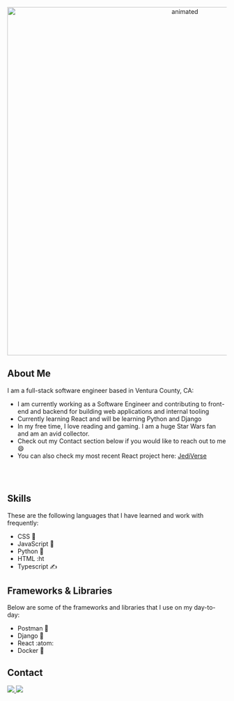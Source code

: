 <p align="center" >
<img  width=800 src="krystallopez.gif" alt="animated"/>
</p>

## About Me 

I am a full-stack software engineer based in Ventura County, CA: 

- I am currently working as a Software Engineer and contributing to front-end and backend for building web applications and internal tooling 
- Currently learning React and will be learning Python and Django
- In my free time, I love reading and gaming. I am a huge Star Wars fan and am an avid collector.
- Check out my Contact section below if you would like to reach out to me :smile:
- You can also check my most recent React project here: [JediVerse](https://jediverse.onrender.com/)
 
<!---My name is Krystal Lopez, I love all things pop culture, especially Star Wars. I am a software engineer currently working as an Engineering Associate at Cisco Systems. I have recently learned JavaScript and I am now learning Python. What was once just curiosity has now turned into a career for me and I love learning new things. I am currently working on mastering React and improving my skills in JavaScript. I am also learning Python as well. -->
<br><br/>
<img src="https://komarev.com/ghpvc/?username=krystallopez&style=flat-square&color=blue" alt=""/>

## Skills 

These are the following languages that I have learned and work with frequently: 

- CSS 🎨
- JavaScript 💽
- Python :snake:
- HTML :ht
- Typescript ✍️

<!-- CSS | JavaScript | Python | HTML | Typescript -->

<!--  <img src="https://img.shields.io/badge/CSS3-1572B6?style=for-the-badge&logo=css3&logoColor=white"> <img src="https://img.shields.io/badge/HTML5-E34F26?style=for-the-badge&logo=html5&logoColor=white"> <img src="https://img.shields.io/badge/JavaScript-323330?style=for-the-badge&logo=javascript&logoColor=F7DF1E"> <img src="https://img.shields.io/badge/Python-FFD43B?style=for-the-badge&logo=python&logoColor=blue"> <img src="https://img.shields.io/badge/Ruby-CC342D?style=for-the-badge&logo=ruby&logoColor=white">  -->






## Frameworks & Libraries 

Below are some of the frameworks and libraries that I use on my day-to-day: 

- Postman 🚀
- Django 🔴
- React :atom:
- Docker 🐳


 <!-- Ruby on Rails | Express.js | Python | Node.js | Postman | React | Docker -->
 
<!-- <img src="https://img.shields.io/badge/Ruby_on_Rails-CC0000?style=for-the-badge&logo=ruby-on-rails&logoColor=white"> <img src="https://img.shields.io/badge/Express.js-000000?style=for-the-badge&logo=express&logoColor=white"> <img src="https://img.shields.io/badge/Node.js-339933?style=for-the-badge&logo=nodedotjs&logoColor=white"> <img src="https://img.shields.io/badge/Postman-FF6C37?style=for-the-badge&logo=Postman&logoColor=white"> <img src ="https://img.shields.io/badge/React-20232A?style=for-the-badge&logo=react&logoColor=61DAFB"> <img src="https://img.shields.io/badge/Vue.js-35495E?style=for-the-badge&logo=vuedotjs&logoColor=4FC08D"> <img src="https://img.shields.io/badge/Sequelize-52B0E7?style=for-the-badge&logo=Sequelize&logoColor=white"> -->

## Contact 
<a href="mailto:lopekrystal10@gmail.com">
<img src="https://img.shields.io/badge/lopezkrystal10@gmail.com-D14836?style=for-the-badge&logo=gmail&logoColor=white">
</a>

<a href="https://www.linkedin.com/in/krystallopez30/">
  <img src="https://img.shields.io/badge/LinkedIn-0077B5?style=for-the-badge&logo=linkedin&logoColor=white">
 </a>

